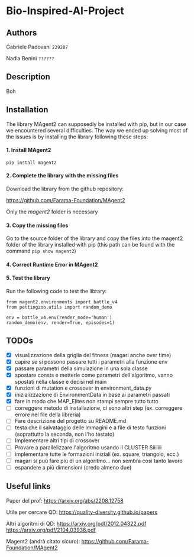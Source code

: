 # Bio-Inspired-AI-Project

## Authors

Gabriele Padovani ```229207```

Nadia Benini ```??????```

## Description
Boh

## Installation

The library MAgent2 can supposedly be installed with pip, but in our case we encountered several difficulties. The way we ended up solving most of the issues is by installing the library following these steps:

#### 1. Install MAgent2

```pip install magent2```

#### 2. Complete the library with the missing files

Download the library from the github repository:

https://github.com/Farama-Foundation/MAgent2 

Only the *magent2* folder is necessary

#### 3. Copy the missing files

Go to the source folder of the library and copy the files into the magent2 folder of the library installed with pip (this path can be found with the command ```pip show magent2```)

#### 4. Correct Runtime Error in MAgent2 

#### 5. Test the library

Run the following code to test the library:

```
from magent2.environments import battle_v4
from pettingzoo.utils import random_demo

env = battle_v4.env(render_mode='human')
random_demo(env, render=True, episodes=1)
```


## TODOs

- [x] visualizzazione della griglia del fitness (magari anche over time)
- [x] capire se si possono passare tutti i parametri alla funzione env
- [x] passare parametri della simulazione in una sola classe
- [x] spostare consts e metterle come parametri dell'algoritmo, vanno spostati nella classe e decisi nel main
- [x] funzioni di mutation e crossover in environment_data.py
- [x] inizializzazione di EnvironmentData in base ai parametri passati
- [x] fare in modo che MAP_Elites non stampi sempre tutto tutto
- [ ] correggere metodo di installazione, ci sono altri step (ex. correggere errore nel file della libreria)
- [ ] Fare descrizione del progetto su README.md
- [ ] testa che il salvataggio delle immagini e a file di testo funzioni (soprattutto la seconda, non l'ho testato)
- [ ] Implementare altri tipi di crossover
- [ ] Provare a parallelizzare l'algoritmo usando il CLUSTER Siiiiiii
- [ ] implementare tutte le formazioni iniziali (ex. square, triangolo, ecc.)
- [ ] magari si puù fare più di un algoritmo... non sembra così tanto lavoro
- [ ] espandere a più dimensioni (credo almeno due)

## Useful links

Paper del prof: 
https://arxiv.org/abs/2208.12758

Utile per cercare QD: 
https://quality-diversity.github.io/papers

Altri algoritmi di QD:
https://arxiv.org/pdf/2012.04322.pdf
https://arxiv.org/pdf/2104.03936.pdf

Magent2 (andrà citato sicuro): 
https://github.com/Farama-Foundation/MAgent2

